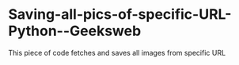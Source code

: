 Saving-all-pics-of-specific-URL-Python--Geeksweb
================================================

This piece of code fetches and saves all images from specific URL

